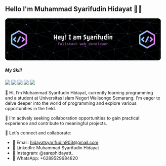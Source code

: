 ## Hello I'm Muhammad Syarifudin Hidayat 👋👋

![Muhammad Syarifudin Hidayat](github-header-banner.png)

##### My Skill

<img src="https://img.shields.io/badge/HTML5-E34F26?style=for-the-badge&logo=html5&logoColor=white" />
<img src="https://img.shields.io/badge/CSS3-1572B6?style=for-the-badge&logo=css3&logoColor=white" />
<img src="https://img.shields.io/badge/JavaScript-323330?style=for-the-badge&logo=javascript&logoColor=F7DF1E" />
<img src="https://img.shields.io/badge/Tailwind_CSS-38B2AC?style=for-the-badge&logo=tailwind-css&logoColor=white" />
<img src="https://img.shields.io/badge/Laravel-FF2D20?style=for-the-badge&logo=laravel&logoColor=white" />

👋 Hi, I’m Muhammad Syarifudin Hidayat, currently learning programming and a student at Universitas Islam Negeri Walisongo Semarang. I'm eager to delve deeper into the world of programming and explore various opportunities in the field.

🌱 I'm actively seeking collaboration opportunities to gain practical experience and contribute to meaningful projects.

💼 Let's connect and collaborate:

- 📧 Email: hidayatsyarifudin903@gmail.com
- 💼 LinkedIn: Muhammad Syarifudin Hidayat
- 📸 Instagram: @sarephidayatt\_
- 📱 WhatsApp: +6289529684820
